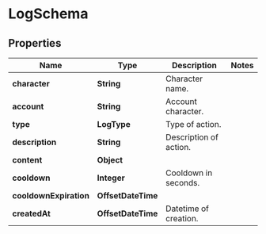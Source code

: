 

# LogSchema


## Properties

| Name | Type | Description | Notes |
|------------ | ------------- | ------------- | -------------|
|**character** | **String** | Character name. |  |
|**account** | **String** | Account character. |  |
|**type** | **LogType** | Type of action. |  |
|**description** | **String** | Description of action. |  |
|**content** | **Object** |  |  |
|**cooldown** | **Integer** | Cooldown in seconds. |  |
|**cooldownExpiration** | **OffsetDateTime** |  |  |
|**createdAt** | **OffsetDateTime** | Datetime of creation. |  |



